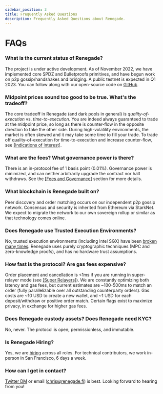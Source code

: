 ```yaml
---
sidebar_position: 3
title: Frequently Asked Questions
description: Frequently Asked Questions about Renegade.
---
```


# FAQs

### What is the current status of Renegade?
The project is under active development. As of November 2022, we have
implemented core SPDZ and Bulletproofs primitives, and have begun work on p2p
gossip/handshakes and bridging. A public testnet is expected in Q1 2023. You
can follow along with our open-source code on
[GitHub](https://github.com/renegade-fi).

### Midpoint prices sound too good to be true. What's the tradeoff?
The core tradeoff in Renegade (and dark pools in general) is
*quality-of-execution* vs. *time-to-execution*. You are indeed always
guaranteed to trade at the midpoint price, so long as there is counter-flow in
the opposite direction to take the other side. During high-volatility
environments, the market is often skewed and it may take some time to fill your
trade. To trade off quality-of-execution for time-to-execution and increase
counter-flow, see [[Indications of Interest]](/advanced-concepts/ioi).

### What are the fees? What governance power is there?
There is an in-protocol fee of 1 basis point (0.01%). Governance power is
minimized, and can neither arbitrarily upgrade the contract nor halt withdraws.
See the [[Fees and Governance]](/core-concepts/fees-and-governance) section for
more details.

### What blockchain is Renegade built on?
Peer discovery and order matching occurs on our independent p2p gossip network.
Consensus and security is inherited from Ethereum via StarkNet. We expect to
migrate the network to our own sovereign rollup or similar as that technology
comes online.

### Does Renegade use Trusted Execution Environments?
No, trusted execution environments (including Intel SGX) have been [broken many
times](https://arstechnica.com/information-technology/2022/08/architectural-bug-in-some-intel-cpus-is-more-bad-news-for-sgx-users/).
Renegade uses purely cryptographic techniques (MPC and zero-knowledge proofs),
and has no hardware trust assumptions.

### How fast is the protocol? Are gas fees expensive?
Order placement and cancellation is <1ms if you are running in super-relayer
mode (see [[Super Relayers]](/advanced-concepts/super-relayers)). We are
constantly optimizing both latency and gas fees, but current estimates are
~100-500ms to match an order (fully parallelizable over all outstanding
counterparty orders). Gas costs are ~10 USD to create a new wallet, and ~1 USD
for each deposit/withdraw or positive order match. Certain flags exist to
maximize privacy, in exchange for higher gas fees.

### Does Renegade custody assets? Does Renegade need KYC?
No, never. The protocol is open, permissionless, and immutable.

### Is Renegade Hiring?
Yes, we are [hiring](https://jobs.renegade.fi) across all roles. For technical
contributors, we work in-person in San Francisco, 6 days a week.

### How can I get in contact?
[Twitter DM](https://twitter.com/renegade_fi) or email (chris@renegade.fi) is
best. Looking forward to hearing from you!
